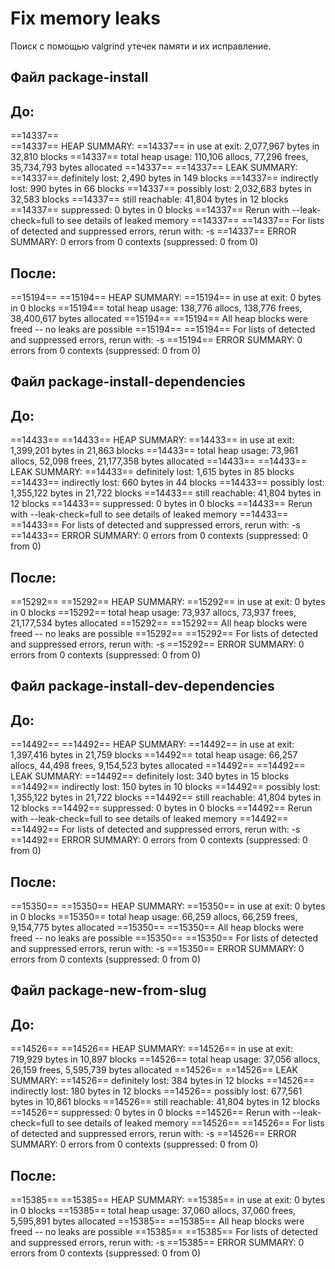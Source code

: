 # Fix memory leaks

Поиск с помощью valgrind утечек памяти и их исправление.

## Файл package-install 
## До:

==14337==  
==14337== HEAP SUMMARY:
==14337==     in use at exit: 2,077,967 bytes in 32,810 blocks
==14337==   total heap usage: 110,106 allocs, 77,296 frees, 35,734,793 bytes allocated
==14337== 
==14337== LEAK SUMMARY:
==14337==    definitely lost: 2,490 bytes in 149 blocks
==14337==    indirectly lost: 990 bytes in 66 blocks
==14337==      possibly lost: 2,032,683 bytes in 32,583 blocks
==14337==    still reachable: 41,804 bytes in 12 blocks
==14337==         suppressed: 0 bytes in 0 blocks
==14337== Rerun with --leak-check=full to see details of leaked memory
==14337== 
==14337== For lists of detected and suppressed errors, rerun with: -s
==14337== ERROR SUMMARY: 0 errors from 0 contexts (suppressed: 0 from 0)

## После:

==15194== 
==15194== HEAP SUMMARY:
==15194==     in use at exit: 0 bytes in 0 blocks
==15194==   total heap usage: 138,776 allocs, 138,776 frees, 38,400,617 bytes allocated
==15194== 
==15194== All heap blocks were freed -- no leaks are possible
==15194== 
==15194== For lists of detected and suppressed errors, rerun with: -s
==15194== ERROR SUMMARY: 0 errors from 0 contexts (suppressed: 0 from 0)

## Файл package-install-dependencies
## До:

==14433== 
==14433== HEAP SUMMARY:
==14433==     in use at exit: 1,399,201 bytes in 21,863 blocks
==14433==   total heap usage: 73,961 allocs, 52,098 frees, 21,177,358 bytes allocated
==14433== 
==14433== LEAK SUMMARY:
==14433==    definitely lost: 1,615 bytes in 85 blocks
==14433==    indirectly lost: 660 bytes in 44 blocks
==14433==      possibly lost: 1,355,122 bytes in 21,722 blocks
==14433==    still reachable: 41,804 bytes in 12 blocks
==14433==         suppressed: 0 bytes in 0 blocks
==14433== Rerun with --leak-check=full to see details of leaked memory
==14433== 
==14433== For lists of detected and suppressed errors, rerun with: -s
==14433== ERROR SUMMARY: 0 errors from 0 contexts (suppressed: 0 from 0)

## После:

==15292== 
==15292== HEAP SUMMARY:
==15292==     in use at exit: 0 bytes in 0 blocks
==15292==   total heap usage: 73,937 allocs, 73,937 frees, 21,177,534 bytes allocated
==15292== 
==15292== All heap blocks were freed -- no leaks are possible
==15292== 
==15292== For lists of detected and suppressed errors, rerun with: -s
==15292== ERROR SUMMARY: 0 errors from 0 contexts (suppressed: 0 from 0)

## Файл package-install-dev-dependencies
## До:

==14492== 
==14492== HEAP SUMMARY:
==14492==     in use at exit: 1,397,416 bytes in 21,759 blocks
==14492==   total heap usage: 66,257 allocs, 44,498 frees, 9,154,523 bytes allocated
==14492== 
==14492== LEAK SUMMARY:
==14492==    definitely lost: 340 bytes in 15 blocks
==14492==    indirectly lost: 150 bytes in 10 blocks
==14492==      possibly lost: 1,355,122 bytes in 21,722 blocks
==14492==    still reachable: 41,804 bytes in 12 blocks
==14492==         suppressed: 0 bytes in 0 blocks
==14492== Rerun with --leak-check=full to see details of leaked memory
==14492== 
==14492== For lists of detected and suppressed errors, rerun with: -s
==14492== ERROR SUMMARY: 0 errors from 0 contexts (suppressed: 0 from 0)

## После:

==15350== 
==15350== HEAP SUMMARY:
==15350==     in use at exit: 0 bytes in 0 blocks
==15350==   total heap usage: 66,259 allocs, 66,259 frees, 9,154,775 bytes allocated
==15350== 
==15350== All heap blocks were freed -- no leaks are possible
==15350== 
==15350== For lists of detected and suppressed errors, rerun with: -s
==15350== ERROR SUMMARY: 0 errors from 0 contexts (suppressed: 0 from 0)

## Файл package-new-from-slug
## До:

==14526== 
==14526== HEAP SUMMARY:
==14526==     in use at exit: 719,929 bytes in 10,897 blocks
==14526==   total heap usage: 37,056 allocs, 26,159 frees, 5,595,739 bytes allocated
==14526== 
==14526== LEAK SUMMARY:
==14526==    definitely lost: 384 bytes in 12 blocks
==14526==    indirectly lost: 180 bytes in 12 blocks
==14526==      possibly lost: 677,561 bytes in 10,861 blocks
==14526==    still reachable: 41,804 bytes in 12 blocks
==14526==         suppressed: 0 bytes in 0 blocks
==14526== Rerun with --leak-check=full to see details of leaked memory
==14526== 
==14526== For lists of detected and suppressed errors, rerun with: -s
==14526== ERROR SUMMARY: 0 errors from 0 contexts (suppressed: 0 from 0)

## После:

==15385== 
==15385== HEAP SUMMARY:
==15385==     in use at exit: 0 bytes in 0 blocks
==15385==   total heap usage: 37,060 allocs, 37,060 frees, 5,595,891 bytes allocated
==15385== 
==15385== All heap blocks were freed -- no leaks are possible
==15385== 
==15385== For lists of detected and suppressed errors, rerun with: -s
==15385== ERROR SUMMARY: 0 errors from 0 contexts (suppressed: 0 from 0)
